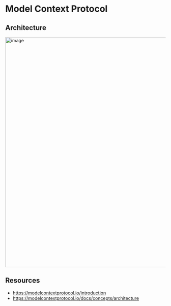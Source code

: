 # Model Context Protocol

## Architecture
<img width="1999" height="723" alt="image" src="https://github.com/user-attachments/assets/5d3cc019-fec8-4e91-9a09-40af67f00a13" />


## Resources
- https://modelcontextprotocol.io/introduction
- https://modelcontextprotocol.io/docs/concepts/architecture
